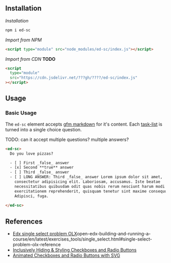 ## Installation

_Installation_

```sh
npm i ed-sc
```



_Import from NPM_

```html
<script type="module" src="node_modules/ed-sc/index.js"></script>
```

_Import from CDN_ **TODO**

```html
<script
  type="module"
  src="https://cdn.jsdelivr.net/???gh/????/ed-sc/index.js"
></script>
```

## Usage

### Basic Usage

The `ed-sc` element accepts [gfm markdown](https://github.github.com/gfm/) for
it's content. Each
[task-list](https://github.github.com/gfm/#task-list-items-extension-) is turned
into a single choice question.

TODO: can it accept multiple questions? multiple answers?

```html
<ed-sc>
  Do you love pizzas?

  - [ ] First _false_ answer
  - [x] Second **true** answer
  - [ ] Third _false_ answer
  - [ ] LONG ANSWER: Third _false_ answer Lorem ipsum dolor sit amet,
    consectetur adipisicing elit. Laboriosam, accusamus. Iste beatae
    necessitatibus quibusdam odit quas nobis rerum nesciunt harum modi
    exercitationem reprehenderit, quisquam tenetur sint maxime consequuntur?
    Adipisci, fuga.
        
</ed-sc>
```

## References

- [Edx single select problem OLX](https://edx.readthedocs.io/projects/)open-edx-building-and-running-a-course/en/latest/exercises_tools/single_select.html#single-select-problem-olx-reference
- [Inclusively Hiding & Styling Checkboxes and Radio Buttons](https://www.sarasoueidan.com/blog/inclusively-hiding-and-styling-checkboxes-and-radio-buttons/)
- [Animated Checkboxes and Radio Buttons with SVG](https://tympanus.net/codrops/2013/10/15/animated-checkboxes-and-radio-buttons-with-svg/)
